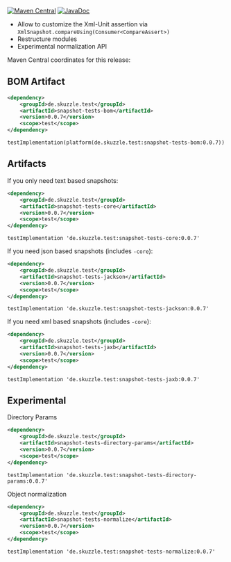 [![Maven Central](https://img.shields.io/static/v1?label=MavenCentral&message=0.0.7&color=blue)](https://search.maven.org/artifact/de.skuzzle.test/snapshot-tests-parent/0.0.7/jar) [![JavaDoc](https://img.shields.io/static/v1?label=JavaDoc&message=0.0.7&color=orange)](http://www.javadoc.io/doc/de.skuzzle.test/snapshot-tests-parent/0.0.7)

* Allow to customize the Xml-Unit assertion via `XmlSnapshot.compareUsing(Consumer<CompareAssert>)`
* Restructure modules
* Experimental normalization API

Maven Central coordinates for this release:

## BOM Artifact

```xml
<dependency>
    <groupId>de.skuzzle.test</groupId>
    <artifactId>snapshot-tests-bom</artifactId>
    <version>0.0.7</version>
    <scope>test</scope>
</dependency>
```

```
testImplementation(platform(de.skuzzle.test:snapshot-tests-bom:0.0.7))
```

## Artifacts
If you only need text based snapshots:
```xml
<dependency>
    <groupId>de.skuzzle.test</groupId>
    <artifactId>snapshot-tests-core</artifactId>
    <version>0.0.7</version>
    <scope>test</scope>
</dependency>
```

```
testImplementation 'de.skuzzle.test:snapshot-tests-core:0.0.7'
```

If you need json based snapshots (includes `-core`):
```xml
<dependency>
    <groupId>de.skuzzle.test</groupId>
    <artifactId>snapshot-tests-jackson</artifactId>
    <version>0.0.7</version>
    <scope>test</scope>
</dependency>
```

```
testImplementation 'de.skuzzle.test:snapshot-tests-jackson:0.0.7'
```

If you need xml based snapshots (includes `-core`):
```xml
<dependency>
    <groupId>de.skuzzle.test</groupId>
    <artifactId>snapshot-tests-jaxb</artifactId>
    <version>0.0.7</version>
    <scope>test</scope>
</dependency>
```

```
testImplementation 'de.skuzzle.test:snapshot-tests-jaxb:0.0.7'
```

## Experimental

Directory Params
```xml
<dependency>
    <groupId>de.skuzzle.test</groupId>
    <artifactId>snapshot-tests-directory-params</artifactId>
    <version>0.0.7</version>
    <scope>test</scope>
</dependency>
```

```
testImplementation 'de.skuzzle.test:snapshot-tests-directory-params:0.0.7'
```

Object normalization
```xml
<dependency>
    <groupId>de.skuzzle.test</groupId>
    <artifactId>snapshot-tests-normalize</artifactId>
    <version>0.0.7</version>
    <scope>test</scope>
</dependency>
```

```
testImplementation 'de.skuzzle.test:snapshot-tests-normalize:0.0.7'
```